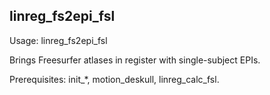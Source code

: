 linreg_fs2epi_fsl
-----------------
Usage: linreg_fs2epi_fsl

Brings Freesurfer atlases in register with single-subject EPIs.

Prerequisites: init_*, motion_deskull, linreg_calc_fsl.

